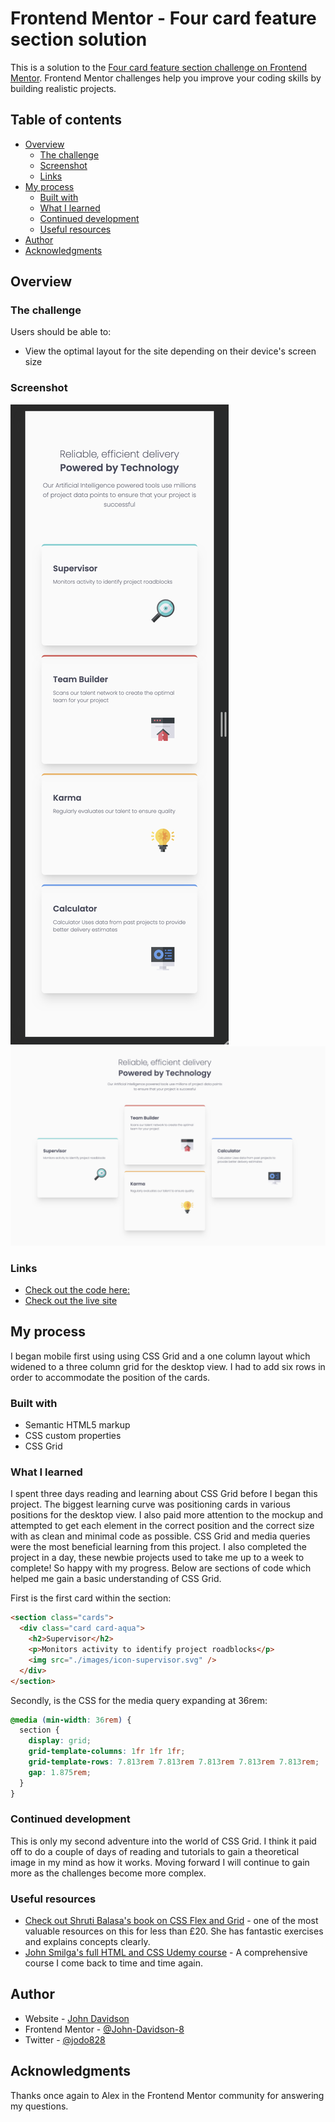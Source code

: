 # Frontend Mentor - Four card feature section solution

This is a solution to the [Four card feature section challenge on Frontend Mentor](https://www.frontendmentor.io/challenges/four-card-feature-section-weK1eFYK). Frontend Mentor challenges help you improve your coding skills by building realistic projects.

## Table of contents

- [Overview](#overview)
  - [The challenge](#the-challenge)
  - [Screenshot](#screenshot)
  - [Links](#links)
- [My process](#my-process)
  - [Built with](#built-with)
  - [What I learned](#what-i-learned)
  - [Continued development](#continued-development)
  - [Useful resources](#useful-resources)
- [Author](#author)
- [Acknowledgments](#acknowledgments)

## Overview

### The challenge

Users should be able to:

- View the optimal layout for the site depending on their device's screen size

### Screenshot

![](./screenshots/mobile-screenshot.png)
![](./screenshots/desktop-screenshot.png)

### Links

- [Check out the code here: ](https://github.com/John-Davidson-8/fem-four-card-feature)
- [Check out the live site](https://fem-four-card-feature-main.netlify.app/)

## My process

I began mobile first using using CSS Grid and a one column layout which widened to a three column grid for the desktop view. I had to add six rows in order to accommodate the position of the cards.

### Built with

- Semantic HTML5 markup
- CSS custom properties
- CSS Grid

### What I learned

I spent three days reading and learning about CSS Grid before I began this project. The biggest learning curve was positioning cards in various positions for the desktop view. I also paid more attention to the mockup and attempted to get each element in the correct position and the correct size with as clean and minimal code as possible. CSS Grid and media queries were the most beneficial learning from this project. I also completed the project in a day, these newbie projects used to take me up to a week to complete! So happy with my progress. Below are sections of code which helped me gain a basic understanding of CSS Grid.

First is the first card within the section:

```html
<section class="cards">
  <div class="card card-aqua">
    <h2>Supervisor</h2>
    <p>Monitors activity to identify project roadblocks</p>
    <img src="./images/icon-supervisor.svg" />
  </div>
</section>
```

Secondly, is the CSS for the media query expanding at 36rem:

```css
@media (min-width: 36rem) {
  section {
    display: grid;
    grid-template-columns: 1fr 1fr 1fr;
    grid-template-rows: 7.813rem 7.813rem 7.813rem 7.813rem 7.813rem;
    gap: 1.875rem;
  }
}
```

### Continued development

This is only my second adventure into the world of CSS Grid. I think it paid off to do a couple of days of reading and tutorials to gain a theoretical image in my mind as how it works. Moving forward I will continue to gain more as the challenges become more complex.

### Useful resources

- [Check out Shruti Balasa's book on CSS Flex and Grid](https://shrutibalasa.gumroad.com/l/css-flex-and-grid) - one of the most valuable resources on this for less than £20. She has fantastic exercises and explains concepts clearly.
- [John Smilga's full HTML and CSS Udemy course](https://www.udemy.com/course/in-depth-html-css-course-build-responsive-websites/) - A comprehensive course I come back to time and time again.

## Author

- Website - [John Davidson](https://www.upwork.com/en-gb/freelancers/~018613765e268de80b)
- Frontend Mentor - [@John-Davidson-8](https://www.frontendmentor.io/profile/John-Davidson-8)
- Twitter - [@jodo828](https://twitter.com/jodo828)

## Acknowledgments

Thanks once again to Alex in the Frontend Mentor community for answering my questions.

